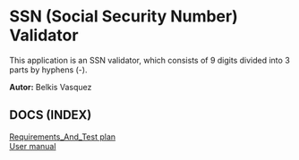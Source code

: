 # SSN (Social Security Number) Validator
This application is an SSN validator, which consists of 9 digits divided into 3 parts by hyphens (-). 

**Autor:** Belkis Vasquez

## DOCS (INDEX)

[Requirements_And_Test plan](https://github.com/BelkisVasquez0609/002Assigment-SSN/blob/master/Docs/Requirements_And_Test%20plan.md) \
[User manual](https://github.com/BelkisVasquez0609/002Assigment-SSN/blob/master/Docs/User%20manual.md)
